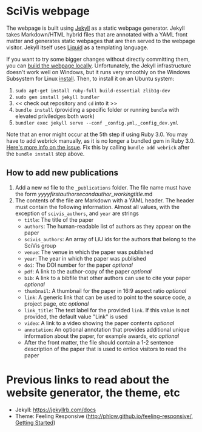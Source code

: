 # SciVis webpage
The webpage is built using [Jekyll](https://jekyllrb.com/docs) as a static webpage generator.  Jekyll takes Markdown/HTML hybrid files that are annotated with a YAML front matter and generates static webpages that are then served to the webpage visitor.
Jekyll itself uses [Liquid](https://jekyllrb.com/docs) as a templating language.

If you want to try some bigger changes without directly committing them, you can [build the webpage locally](https://docs.github.com/en/github/working-with-github-pages/testing-your-github-pages-site-locally-with-jekyll).  Unfortunately, the Jekyll infrastructure doesn't work well on Windows, but it runs very smoothly on the Windows Subsystem for Linux [install](https://docs.microsoft.com/en-us/windows/wsl/install-win10).  Then, to install it on an Ubuntu system:
1. `sudo apt-get install ruby-full build-essential zlib1g-dev`
1. `sudo gem install jekyll bundler`
1. << check out repository and `cd` into it >>
1. `bundle install` (providing a specific folder or running `bundle` with elevated priviledges both work)
1. `bundler exec jekyll serve --conf _config.yml,_config_dev.yml`

Note that an error might occur at the 5th step if using Ruby 3.0. You may have to add webrick manually, as it is no longer a bundled gem in Ruby 3.0. 
[Here's more info on the issue](https://github.com/jekyll/jekyll/issues/8523). Fix this by calling `bundle add webrick` after the `bundle install` step above. 

## How to add new publications
1. Add a new `md` file to the `_publications` folder.  The file name must have the form *yyyy*_*firstauthor*_*secondauthor*_*workingtitle*.md
1. The contents of the file are Markdown with a YAML header.  The header must contain the following information.  Almost all values, with the exception of `scivis_authors`, and `year` are strings
    * `title`:  The title of the paper
    * `authors`:  The human-readable list of authors as they appear on the paper
    * `scivis_authors`:  An array of LiU ids for the authors that belong to the SciVis group
    * `venue`:  The venue in which the paper was published
    * `year`:  The year in which the paper was published
    * `doi`:  The DOI number for the paper *optional*
    * `pdf`:  A link to the author-copy of the paper *optional*
    * `bib`:  A link to a bibfile that other authors can use to cite your paper *optional*
    * `thumbnail`:  A thumbnail for the paper in 16:9 aspect ratio *optional*
    * `link`:  A generic link that can be used to point to the source code, a project page, etc *optional*
    * `link_title`:  The text label for the provided `link`.  If this value is not provided, the default value "Link" is used
    * `video`:  A link to a video showing the paper contents *optional*
    * `annotation`:  An optional annotation that provides additional unique information about the paper, for example awards, etc *optional*
    * After the front matter, the file should contain a 1-2 sentence description of the paper that is used to entice visitors to read the paper


# Previous links to read about the website generator, the theme, etc
 - Jekyll: https://jekyllrb.com/docs
 - Theme: Feeling Responsive (http://phlow.github.io/feeling-responsive/, [Getting Started](https://www.youtube.com/embed/3b5zCFSmVvU))
